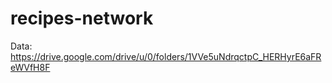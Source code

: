 # recipes-network

Data: https://drive.google.com/drive/u/0/folders/1VVe5uNdrqctpC_HERHyrE6aFReWVfH8F
